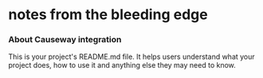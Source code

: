 notes from the bleeding edge
====

### About Causeway integration 

This is your project's README.md file. It helps users understand what your
project does, how to use it and anything else they may need to know.